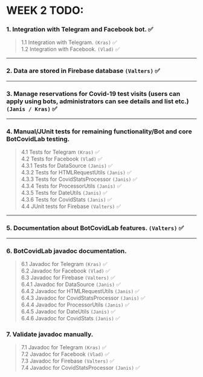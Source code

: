 # WEEK 2 TODO:
### 1. Integration with Telegram and Facebook bot. :white_check_mark: <br/>
> 1.1 Integration with Telegram. `(Kras)` :white_check_mark: <br/>
> 1.2 Integration with Facebook. `(Vlad)` :white_check_mark: <br/>
---
### 2. Data are stored in Firebase database `(Valters)` :white_check_mark: <br/>
---
### 3. Manage reservations for Covid-19 test visits (users can apply using bots, administrators can see details and list etc.) `(Janis / Kras)` :white_check_mark: <br/>
---
### 4. Manual/JUnit tests for remaining functionality/Bot and core BotCovidLab testing. <br/>
> 4.1 Tests for Telegram `(Kras)` :white_check_mark: <br/>
> 4.2 Tests for Facebook `(Vlad)` :white_check_mark: <br/>
> 4.3.1 Tests for DataSource `(Janis)` :white_check_mark: <br/>
> 4.3.2 Tests for HTMLRequestUtils `(Janis)` :white_check_mark: <br/>
> 4.3.3 Tests for CovidStatsProcessor `(Janis)` :white_check_mark: <br/>
> 4.3.4 Tests for ProcessorUtils `(Janis)` :white_check_mark: <br/>
> 4.3.5 Tests for DateUtils `(Janis)` :white_check_mark: <br/>
> 4.3.6 Tests for CovidStats `(Janis)` :white_check_mark: <br/>
> 4.4 JUnit tests for Firebase `(Valters)` :white_check_mark: <br/>
---
### 5. Documentation about BotCovidLab features. `(Valters)` :white_check_mark: <br/>
---
### 6. BotCovidLab javadoc documentation. <br/>
> 6.1 Javadoc for Telegram `(Kras)` :white_check_mark: <br/>
> 6.2 Javadoc for Facebook `(Vlad)` :white_check_mark: <br/>
> 6.3 Javadoc for Firebase `(Valters)` :white_check_mark: <br/>
> 6.4.1 Javadoc for DataSource `(Janis)` :white_check_mark: <br/>
> 6.4.2 Javadoc for HTMLRequestUtils `(Janis)` :white_check_mark: <br/>
> 6.4.3 Javadoc for CovidStatsProcessor `(Janis)` :white_check_mark: <br/>
> 6.4.4 Javadoc for ProcessorUtils `(Janis)` :white_check_mark: <br/>
> 6.4.5 Javadoc for DateUtils `(Janis)` :white_check_mark: <br/>
> 6.4.6 Javadoc for CovidStats `(Janis)` :white_check_mark: <br/>
### 7. Validate javadoc manually. <br/>
> 7.1 Javadoc for Telegram `(Kras)` :white_check_mark: <br/>
> 7.2 Javadoc for Facebook `(Vlad)` :white_check_mark: <br/>
> 7.3 Javadoc for Firebase `(Valters)` :white_check_mark: <br/>
> 7.4 Javadoc for CovidStatsProcessor `(Janis)` :white_check_mark: <br/>
